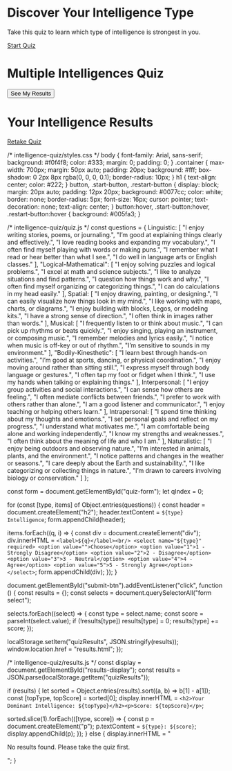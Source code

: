 
<!-- intelligence-quiz/index.html -->
<!DOCTYPE html>
<html lang="en">
<head>
  <meta charset="UTF-8" />
  <meta name="viewport" content="width=device-width, initial-scale=1.0" />
  <title>Discover Your Intelligence Type</title>
  <link rel="stylesheet" href="styles.css" />
</head>
<body>
  <div class="container">
    <h1>Discover Your Intelligence Type</h1>
    <p>Take this quiz to learn which type of intelligence is strongest in you.</p>
    <a href="quiz.html" class="start-button">Start Quiz</a>
  </div>
</body>
</html>

<!-- intelligence-quiz/quiz.html -->
<!DOCTYPE html>
<html lang="en">
<head>
  <meta charset="UTF-8" />
  <meta name="viewport" content="width=device-width, initial-scale=1.0" />
  <title>Multiple Intelligences Quiz</title>
  <link rel="stylesheet" href="styles.css" />
</head>
<body>
  <div class="container">
    <h1>Multiple Intelligences Quiz</h1>
    <form id="quiz-form"></form>
    <button id="submit-btn">See My Results</button>
  </div>
  <script src="quiz.js"></script>
</body>
</html>

<!-- intelligence-quiz/results.html -->
<!DOCTYPE html>
<html lang="en">
<head>
  <meta charset="UTF-8" />
  <meta name="viewport" content="width=device-width, initial-scale=1.0" />
  <title>Your Results</title>
  <link rel="stylesheet" href="styles.css" />
</head>
<body>
  <div class="container">
    <h1>Your Intelligence Results</h1>
    <div id="results-display"></div>
    <a href="index.html" class="restart-button">Retake Quiz</a>
  </div>
  <script src="results.js"></script>
</body>
</html>

/* intelligence-quiz/styles.css */
body {
  font-family: Arial, sans-serif;
  background: #f0f4f8;
  color: #333;
  margin: 0;
  padding: 0;
}
.container {
  max-width: 700px;
  margin: 50px auto;
  padding: 20px;
  background: #fff;
  box-shadow: 0 2px 8px rgba(0, 0, 0, 0.1);
  border-radius: 10px;
}
h1 {
  text-align: center;
  color: #222;
}
button, .start-button, .restart-button {
  display: block;
  margin: 20px auto;
  padding: 12px 20px;
  background: #0077cc;
  color: white;
  border: none;
  border-radius: 5px;
  font-size: 16px;
  cursor: pointer;
  text-decoration: none;
  text-align: center;
}
button:hover, .start-button:hover, .restart-button:hover {
  background: #005fa3;
}

/* intelligence-quiz/quiz.js */
const questions = {
  Linguistic: [
    "I enjoy writing stories, poems, or journaling.",
    "I’m good at explaining things clearly and effectively.",
    "I love reading books and expanding my vocabulary.",
    "I often find myself playing with words or making puns.",
    "I remember what I read or hear better than what I see.",
    "I do well in language arts or English classes."
  ],
  "Logical-Mathematical": [
    "I enjoy solving puzzles and logical problems.",
    "I excel at math and science subjects.",
    "I like to analyze situations and find patterns.",
    "I question how things work and why.",
    "I often find myself organizing or categorizing things.",
    "I can do calculations in my head easily."
  ],
  Spatial: [
    "I enjoy drawing, painting, or designing.",
    "I can easily visualize how things look in my mind.",
    "I like working with maps, charts, or diagrams.",
    "I enjoy building with blocks, Legos, or modeling kits.",
    "I have a strong sense of direction.",
    "I often think in images rather than words."
  ],
  Musical: [
    "I frequently listen to or think about music.",
    "I can pick up rhythms or beats quickly.",
    "I enjoy singing, playing an instrument, or composing music.",
    "I remember melodies and lyrics easily.",
    "I notice when music is off-key or out of rhythm.",
    "I’m sensitive to sounds in my environment."
  ],
  "Bodily-Kinesthetic": [
    "I learn best through hands-on activities.",
    "I’m good at sports, dancing, or physical coordination.",
    "I enjoy moving around rather than sitting still.",
    "I express myself through body language or gestures.",
    "I often tap my foot or fidget when I think.",
    "I use my hands when talking or explaining things."
  ],
  Interpersonal: [
    "I enjoy group activities and social interactions.",
    "I can sense how others are feeling.",
    "I often mediate conflicts between friends.",
    "I prefer to work with others rather than alone.",
    "I am a good listener and communicator.",
    "I enjoy teaching or helping others learn."
  ],
  Intrapersonal: [
    "I spend time thinking about my thoughts and emotions.",
    "I set personal goals and reflect on my progress.",
    "I understand what motivates me.",
    "I am comfortable being alone and working independently.",
    "I know my strengths and weaknesses.",
    "I often think about the meaning of life and who I am."
  ],
  Naturalistic: [
    "I enjoy being outdoors and observing nature.",
    "I’m interested in animals, plants, and the environment.",
    "I notice patterns and changes in the weather or seasons.",
    "I care deeply about the Earth and sustainability.",
    "I like categorizing or collecting things in nature.",
    "I’m drawn to careers involving biology or conservation."
  ]
};

const form = document.getElementById("quiz-form");
let qIndex = 0;

for (const [type, items] of Object.entries(questions)) {
  const header = document.createElement("h2");
  header.textContent = `${type} Intelligence`;
  form.appendChild(header);

  items.forEach((q, i) => {
    const div = document.createElement("div");
    div.innerHTML = `
      <label>${q}</label><br/>
      <select name="${type}" required>
        <option value="">Choose</option>
        <option value="1">1 - Strongly Disagree</option>
        <option value="2">2 - Disagree</option>
        <option value="3">3 - Neutral</option>
        <option value="4">4 - Agree</option>
        <option value="5">5 - Strongly Agree</option>
      </select>
    `;
    form.appendChild(div);
  });
}

document.getElementById("submit-btn").addEventListener("click", function () {
  const results = {};
  const selects = document.querySelectorAll("form select");

  selects.forEach((select) => {
    const type = select.name;
    const score = parseInt(select.value);
    if (!results[type]) results[type] = 0;
    results[type] += score;
  });

  localStorage.setItem("quizResults", JSON.stringify(results));
  window.location.href = "results.html";
});

/* intelligence-quiz/results.js */
const display = document.getElementById("results-display");
const results = JSON.parse(localStorage.getItem("quizResults"));

if (results) {
  let sorted = Object.entries(results).sort((a, b) => b[1] - a[1]);
  const [topType, topScore] = sorted[0];
  display.innerHTML = `<h2>Your Dominant Intelligence: ${topType}</h2><p>Score: ${topScore}</p>`;

  sorted.slice(1).forEach(([type, score]) => {
    const p = document.createElement("p");
    p.textContent = `${type}: ${score}`;
    display.appendChild(p);
  });
} else {
  display.innerHTML = "<p>No results found. Please take the quiz first.</p>";
}
